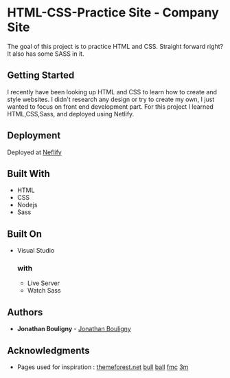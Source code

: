 # HTML-CSS-Practice Site - Company Site

The goal of this project is to practice HTML and CSS. Straight forward right? It also has some SASS in it.

## Getting Started

I recently have been looking up HTML and CSS to learn how to create and style websites. I didn't research any design or try to create my own, I just wanted to focus on front end development part. For this project I learned HTML,CSS,Sass, and deployed using Netlify.

## Deployment

Deployed at [Neflify](https://youthful-knuth-60fdf3.netlify.com)

## Built With

- HTML
- CSS
- Nodejs
- Sass

## Built On

- Visual Studio
  ### with
  - Live Server
  - Watch Sass

## Authors

- **Jonathan Bouligny** - [Jonathan Bouligny](https://github.com/JonathanBouligny)

## Acknowledgments

- Pages used for inspiration : [themeforest.net](https://preview.themeforest.net/item/financity-business-financial-wordpress-theme/full_screen_preview/20757434)
  [bull](https://atos.net/en/products?utm_source=bull.com/&utm_medium=301)
  [ball](https://www.ball.com/na)
  [fmc](http://www.fmc.com/)
  [3m](https://www.3m.com/)
